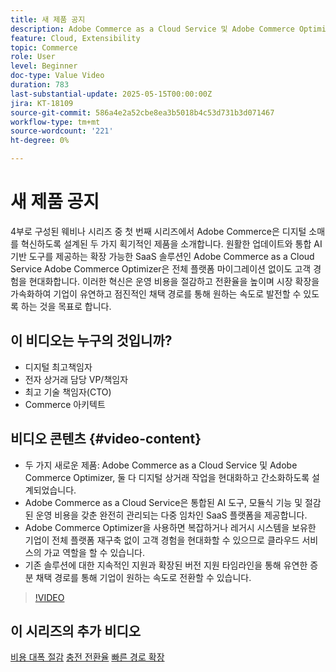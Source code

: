 ```yaml
---
title: 새 제품 공지
description: Adobe Commerce as a Cloud Service 및 Adobe Commerce Optimizer에 대해 알아봅니다.
feature: Cloud, Extensibility
topic: Commerce
role: User
level: Beginner
doc-type: Value Video
duration: 783
last-substantial-update: 2025-05-15T00:00:00Z
jira: KT-18109
source-git-commit: 586a4e2a52cbe8ea3b5018b4c53d731b3d071467
workflow-type: tm+mt
source-wordcount: '221'
ht-degree: 0%

---
```



# 새 제품 공지

4부로 구성된 웨비나 시리즈 중 첫 번째 시리즈에서 Adobe Commerce은 디지털 소매를 혁신하도록 설계된 두 가지 획기적인 제품을 소개합니다. 원활한 업데이트와 통합 AI 기반 도구를 제공하는 확장 가능한 SaaS 솔루션인 Adobe Commerce as a Cloud Service  Adobe Commerce Optimizer은 전체 플랫폼 마이그레이션 없이도 고객 경험을 현대화합니다. 이러한 혁신은 운영 비용을 절감하고 전환율을 높이며 시장 확장을 가속화하여 기업이 유연하고 점진적인 채택 경로를 통해 원하는 속도로 발전할 수 있도록 하는 것을 목표로 합니다.

## 이 비디오는 누구의 것입니까?

* 디지털 최고책임자
* 전자 상거래 담당 VP/책임자
* 최고 기술 책임자(CTO)
* Commerce 아키텍트

## 비디오 콘텐츠 {#video-content}

* 두 가지 새로운 제품: Adobe Commerce as a Cloud Service 및 Adobe Commerce Optimizer, 둘 다 디지털 상거래 작업을 현대화하고 간소화하도록 설계되었습니다.
* Adobe Commerce as a Cloud Service은 통합된 AI 도구, 모듈식 기능 및 절감된 운영 비용을 갖춘 완전히 관리되는 다중 임차인 SaaS 플랫폼을 제공합니다.
* Adobe Commerce Optimizer을 사용하면 복잡하거나 레거시 시스템을 보유한 기업이 전체 플랫폼 재구축 없이 고객 경험을 현대화할 수 있으므로 클라우드 서비스의 가교 역할을 할 수 있습니다.
* 기존 솔루션에 대한 지속적인 지원과 확장된 버전 지원 타임라인을 통해 유연한 증분 채택 경로를 통해 기업이 원하는 속도로 전환할 수 있습니다.

>[!VIDEO](https://video.tv.adobe.com/v/3458484/?learn=on&enablevpops)

## 이 시리즈의 추가 비디오

[비용 대폭 절감](./drastically-cut-costs.md)
[충전 전환율](./supercharge-conversion-rates.md)
[빠른 경로 확장](fast-track-expansion.md)
